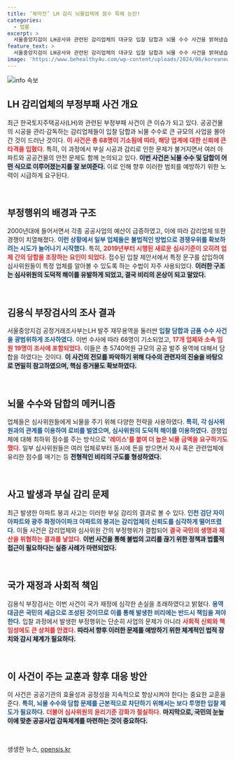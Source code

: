 ```yaml
---
title: ‘복마전’ LH 감리 뇌물업체에 점수 특혜 논란!
categories:
  - 법률
excerpt: >
  서울중앙지검이 LH공사와 관련된 감리업체의 대규모 입찰 담합과 뇌물 수수 사건을 밝혀냈습니다. 68명이 기소된 이번 사건은 5700억원 규모의 부정행위로, 심사위원의 도덕적 해이와 함께 구조적 범행으로 국가재정에 큰 손실을 초래했습니다.
feature_text: >
  서울중앙지검이 LH공사와 관련된 감리업체의 대규모 입찰 담합과 뇌물 수수 사건을 밝혀냈습니다. 68명이 기소된 이번 사건은 5700억원 규모의 부정행위로, 심사위원의 도덕적 해이와 함께 구조적 범행으로 국가재정에 큰 손실을 초래했습니다.
image: 'https://www.behealthy4u.com/wp-content/uploads/2024/06/koreanews.jpg'
---
```


<p><img src="https://www.behealthy4u.com/wp-content/uploads/2024/06/koreanews.jpg" alt="info 속보" /></p>

<h2 data-ke-size="size26">LH 감리업체의 부정부패 사건 개요</h2>

<p data-ke-size="size16">최근 한국토지주택공사(LH)와 관련된 부정부패 사건이 큰 이슈가 되고 있다. 공공건물의 시공을 관리·감독하는 감리업체들이 입찰 담합과 뇌물 수수로 큰 규모의 사업을 몰아간 것이 드러난 것이다. <b><span style="color: #ee2323;">이 사건은 총 68명이 기소됨에 따라, 해당 업계에 대한 신뢰에 큰 타격을 입혔다.</span></b> 특히, 이 과정에서 부실 시공과 감리로 인한 문제가 불거지면서 여러 아파트와 공공건물의 안전 문제도 함께 논의되고 있다. <b><span style="background-color: #21538527;">이번 사건은 뇌물 수수 및 담합이 어떤 식으로 이루어졌는지를 잘 보여준다.</span></b> 이로 인해 향후 이러한 범죄를 예방하기 위한 노력이 시급하게 요구된다.</p>

<p data-ke-size="size16">&nbsp;</p>

<h2 data-ke-size="size26">부정행위의 배경과 구조</h2>

<p data-ke-size="size16">2000년대에 들어서면서 각종 공공사업의 예산이 급증하였고, 이에 따라 감리업체 또한 경쟁이 치열해졌다. <b><span style="color: #1a5490;">이런 상황에서 일부 업체들은 불법적인 방법으로 경쟁우위를 확보하려는 시도가 늘어나기 시작했다.</span></b> 특히, <b><span style="color: #ee2323;">2019년부터 시행된 새로운 심사기준이 오히려 업체 간의 담합을 조장하는 요인이 되었다.</span></b> 접수된 입찰 제안서에서 특정 문구를 삽입하여 심사위원들이 특정 업체를 알아볼 수 있도록 하는 수법이 자주 사용되었다. <b><span style="background-color: #21538527;">이러한 구조는 심사위원의 도덕적 해이를 유발하게 되었고, 결국 비리의 온상이 되고 말았다.</span></b></p>

<p data-ke-size="size16">&nbsp;</p>

<h2 data-ke-size="size26">김용식 부장검사의 조사 결과</h2>

<p data-ke-size="size16">서울중앙지검 공정거래조사부는LH 발주 재무용역을 둘러싼 <b><span style="color: #1a5490;">입찰 담합과 금품 수수 사건을 광범위하게 조사하였다.</span></b> 이번 수사에 따라 68명이 기소되었고, <b><span style="color: #ee2323;">17개 업체와 소속 임원 19명이 조사에 포함되었다.</span></b> 이들은 총 5740억원 규모의 공공 발주 용역에 대해서 담합을 하였다는 것이다. <b><span style="background-color: #21538527;">이 사건의 전모를 파악하기 위해 다수의 관련자의 진술을 바탕으로 면밀히 참고하였으며, 핵심 증거물도 확보하였다.</span></b></p>

<p data-ke-size="size16">&nbsp;</p>

<h2 data-ke-size="size26">뇌물 수수와 담합의 메커니즘</h2>

<p data-ke-size="size16">업체들은 심사위원들에게 뇌물을 주기 위해 다양한 전략을 사용하였다. <b><span style="color: #1a5490;">특히, 각 심사위원과의 관계를 이용하여 로비를 벌였으며, 심사위원의 도덕적 해이를 이용하였다.</span></b> 경쟁업체에 대해 최하위 점수를 주는 방식으로 <b><span style="color: #ee2323;">'레이스'를 붙여 더 높은 뇌물 금액을 요구하기도 했다.</span></b> 일부 심사위원들은 여러 업체로부터 동시에 돈을 받으면서 자사 혹은 관련업체에 유리한 점수를 매기는 등 <b><span style="background-color: #21538527;">전형적인 비리의 구도를 형성하였다.</span></b></p>

<p data-ke-size="size16">&nbsp;</p>

<h2 data-ke-size="size26">사고 발생과 부실 감리 문제</h2>

<p data-ke-size="size16">최근 발생한 아파트 붕괴 사고는 이러한 부실 감리의 결과로 볼 수 있다. <b><span style="color: #1a5490;">인천 검단 자이 아파트와 광주 화정아이파크 아파트의 붕괴는 감리업체의 신뢰도를 심각하게 떨어뜨렸다.</span></b> 이들 사건은 감리업체와 심사위원 간의 부정행위가 결합되어 <b><span style="color: #ee2323;">결국 국민의 생명과 재산을 위협하는 결과를 낳았다.</span></b> <b><span style="background-color: #21538527;">이번 사건을 통해 불법의 고리를 끊기 위한 정책과 법률적 접근이 필요하다는 실증 사례가 마련되었다.</span></b></p>

<p data-ke-size="size16">&nbsp;</p>

<h2 data-ke-size="size26">국가 재정과 사회적 책임</h2>

<p data-ke-size="size16">김용식 부장검사는 이번 사건이 국가 재정에 심각한 손실을 초래하였다고 밝혔다. <b><span style="color: #1a5490;">용역 대금은 국민의 세금으로 조성된 것이므로 이를 통해 발생한 비리에는 반드시 책임을 져야 한다.</span></b> 입찰 과정에서 발생한 부정행위는 단순히 사업의 문제가 아니라 <b><span style="color: #ee2323;">사회적 신뢰와 책임성에도 큰 상처를 안겼다.</span></b> <b><span style="background-color: #21538527;">따라서 향후 이러한 문제를 예방하기 위한 체계적인 법적 장치와 감시 체계가 필요하다.</span></b></p>

<p data-ke-size="size16">&nbsp;</p>

<h2 data-ke-size="size26">이 사건이 주는 교훈과 향후 대응 방안</h2>

<p data-ke-size="size16">이 사건은 공공기관의 효율성과 공정성을 지속적으로 향상시켜야 한다는 중요한 교훈을 준다. <b><span style="color: #1a5490;">특히, 뇌물 수수와 담합 문제를 근본적으로 차단하기 위해서는 보다 투명한 입찰 제도가 필요하다.</span></b> <b><span style="color: #ee2323;">더불어 심사위원의 윤리기준 강화가 절실하다.</span></b> <b><span style="background-color: #21538527;">마지막으로, 국민의 눈높이에 맞춘 공공사업 감독체계를 마련하는 것이 중요하다.</span></b></p>

<p data-ke-size="size16">&nbsp;</p>
생생한 뉴스, <a href="https://opensis.kr" rel="dofollow">opensis.kr</a>


